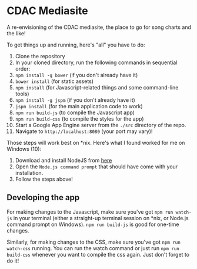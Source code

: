# CDAC Mediasite

A re-envisioning of the CDAC mediasite, the place to go for song charts and the like!

To get things up and running, here's "all" you have to do:

1. Clone the repository
2. In your cloned directory, run the following commands in sequential order:
  1. `npm install -g bower` (if you don't already have it)
  2. `bower install` (for static assets)
  3. `npm install` (for Javascript-related things and some command-line tools)
  4. `npm install -g jspm` (if you don't already have it)
  5. `jspm install` (for the main application code to work)
  6. `npm run build-js` (to compile the Javascript app)
  7. `npm run build-css` (to compile the styles for the app)
3. Start a Google App Engine server from the `./src` directory of the repo.
4. Navigate to `http://localhost:8080` (your port may vary)!

Those steps will work best on \*nix. Here's what I found worked for me on Windows (10):

1. Download and install NodeJS from [here](https://nodejs.org/en/)
2. Open the `Node.js command prompt` that should have come with your installation.
3. Follow the steps above!

## Developing the app

For making changes to the Javascript, make sure you've got `npm run watch-js` in your terminal (either a straight-up terminal session on \*nix, or Node.js command prompt on Windows). `npm run build-js` is good for one-time changes.

Similarly, for making changes to the CSS, make sure you've got `npm run watch-css` running. You can run the watch command or just run `npm run build-css` whenever you want to compile the css again. Just don't forget to do it!

